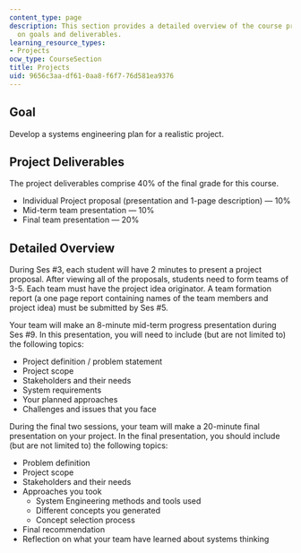 ```yaml
---
content_type: page
description: This section provides a detailed overview of the course project and information
  on goals and deliverables.
learning_resource_types:
- Projects
ocw_type: CourseSection
title: Projects
uid: 9656c3aa-df61-0aa8-f6f7-76d581ea9376
---
```


Goal
----

Develop a systems engineering plan for a realistic project.

Project Deliverables
--------------------

The project deliverables comprise 40% of the final grade for this course.

*   Individual Project proposal (presentation and 1-page description) — 10%
*   Mid-term team presentation — 10%
*   Final team presentation — 20%

Detailed Overview
-----------------

During Ses #3, each student will have 2 minutes to present a project proposal. After viewing all of the proposals, students need to form teams of 3-5. Each team must have the project idea originator. A team formation report (a one page report containing names of the team members and project idea) must be submitted by Ses #5.

Your team will make an 8-minute mid-term progress presentation during Ses #9. In this presentation, you will need to include (but are not limited to) the following topics:

*   Project definition / problem statement
*   Project scope
*   Stakeholders and their needs
*   System requirements
*   Your planned approaches
*   Challenges and issues that you face

During the final two sessions, your team will make a 20-minute final presentation on your project. In the final presentation, you should include (but are not limited to) the following topics:

*   Problem definition
*   Project scope
*   Stakeholders and their needs
*   Approaches you took
    *   System Engineering methods and tools used
    *   Different concepts you generated
    *   Concept selection process
*   Final recommendation
*   Reflection on what your team have learned about systems thinking